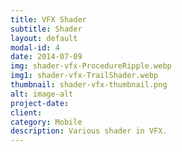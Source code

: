 ```yaml
---
title: VFX Shader
subtitle: Shader
layout: default
modal-id: 4
date: 2014-07-09
img: shader-vfx-ProcedureRipple.webp
img1: shader-vfx-TrailShader.webp
thumbnail: shader-vfx-thumbnail.png
alt: image-alt
project-date: 
client: 
category: Mobile
description: Various shader in VFX.
---
```

